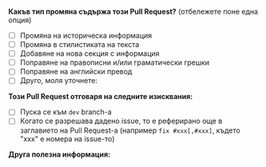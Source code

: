 <!--
Моля, прочетете насоките за пускане на Pull Request:
https://github.com/placesbg/static-contents/blob/main/.github/CONTRIBUTING.md#подаване-на-промените-към-нашето-хранилище
-->

<!-- PULL REQUEST TEMPLATE -->
<!-- (Променете "[ ]" на "[x]", за да отбележите конкретно нещо) -->

**Какъв тип промяна съдържа този Pull Request?** (отбележете поне една опция)

- [ ] Промяна на историческа информация
- [ ] Промяна в стилистиката на текста
- [ ] Добавяне на нова секция с информация
- [ ] Поправяне на правописни и/или граматически грешки
- [ ] Поправяне на английски превод
- [ ] Друго, моля уточнете:

**Този Pull Request отговаря на следните изисквания:**

- [ ] Пуска се към `dev` branch-a
- [ ] Когато се разрешава дадено issue, то е реферирано още в заглавието на Pull Request-a (например `fix #xxx[,#xxx]`, където "xxx" е номера на issue-то)

**Друга полезна информация:**

<!-- опишете тук, ако е налична такава -->
